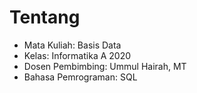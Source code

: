 # Tentang
- Mata Kuliah: Basis Data
- Kelas: Informatika A 2020
- Dosen Pembimbing: Ummul Hairah, MT
- Bahasa Pemrograman: SQL
